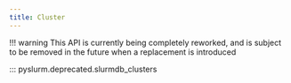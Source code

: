 ```yaml
---
title: Cluster
---
```


!!! warning
    This API is currently being completely reworked, and is subject to be
    removed in the future when a replacement is introduced

::: pyslurm.deprecated.slurmdb_clusters
